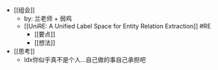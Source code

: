 - [[组会]]
	- by: 兰老师 + 弱鸡
	- [[UniRE: A Unified Label Space for Entity Relation Extraction]] #RE
		- [[要点]]
		- [[想法]]
- [[思考]]
	- ldx你似乎真不是个人…自己做的事自己承担吧